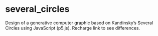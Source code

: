 # several_circles
Design of a generative computer graphic based on Kandinsky’s Several Circles using JavaScript (p5.js). Recharge link to see differences.
